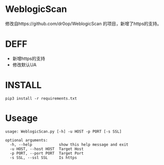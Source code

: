 # WeblogicScan

修改自https://github.com/dr0op/WeblogicScan 的项目，新增了https的支持。

# DEFF

* 新增https的支持
* 修改默认UA

# INSTALL

```
pip3 install -r requirements.txt
```

# Useage

```
usage: WeblogicScan.py [-h] -u HOST -p PORT [-s SSL]

optional arguments:
  -h, --help            show this help message and exit
  -u HOST, --host HOST  Target Host
  -p PORT, --port PORT  Target Port
  -s SSL, --ssl SSL     Is https
```

